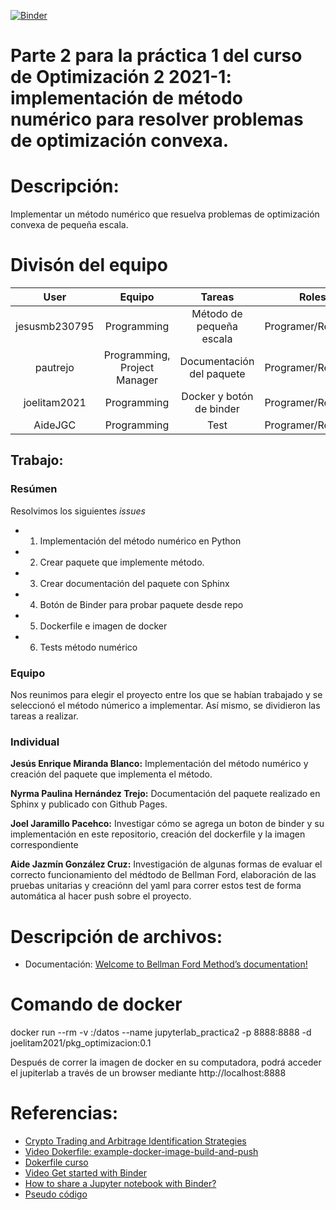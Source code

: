 [![Binder](https://mybinder.org/badge_logo.svg)](https://mybinder.org/v2/gh/optimizacion-2-2022-gh-classroom/practica-1-segunda-parte-pautrejo/main) 

# **Parte 2 para la práctica 1 del curso de Optimización 2 2021-1: implementación de método numérico para resolver problemas de optimización convexa.**

# Descripción: 

Implementar un método numérico que resuelva problemas de optimización convexa de pequeña escala.

# Divisón del equipo

| User| Equipo | Tareas | Roles | 
|:---:|:---:|:---:|:---:|
| jesusmb230795| Programming| Método de pequeña escala| Programer/Reviewer |
| pautrejo| Programming, Project Manager| Documentación del paquete| Programer/Reviewer |
| joelitam2021| Programming| Docker y botón de binder| Programer/Reviewer |
| AideJGC| Programming| Test | Programer/Reviewer| 

## Trabajo: 

### Resúmen

Resolvimos los siguientes *issues* 

- 1. Implementación del método numérico en Python

- 2. Crear paquete que implemente método.

- 3. Crear documentación del paquete con Sphinx

- 4. Botón de Binder para probar paquete desde repo

- 5. Dockerfile e imagen de docker

- 6. Tests método numérico
 
### Equipo
 
Nos reunimos para elegir el proyecto entre los que se habían trabajado y se seleccionó el método númerico a implementar. Así mismo, se dividieron las tareas a realizar.

### Individual

**Jesús Enrique Miranda Blanco:** Implementación del método numérico y creación del paquete que implementa el método.


**Nyrma Paulina Hernández Trejo:** Documentación del paquete realizado en Sphinx y publicado con Github Pages.


**Joel Jaramillo Pacehco:** Investigar cómo se agrega un boton de binder y su implementación en este repositorio, creación del dockerfile y la imagen correspondiente


**Aide Jazmín González Cruz:** Investigación de algunas formas de evaluar el correcto funcionamiento del médtodo de Bellman Ford, elaboración de las pruebas unitarias y creaciónn del yaml para correr estos test de forma automática al hacer push sobre el proyecto.



# Descripción de archivos:

* Documentación: [Welcome to Bellman Ford Method’s documentation!](https://optimizacion-2-2022-gh-classroom.github.io/practica-1-segunda-parte-pautrejo/html/index.html)

# Comando de docker

docker run --rm -v <ruta a mi directorio> :/datos --name jupyterlab_practica2 -p 8888:8888 -d joelitam2021/pkg_optimizacion:0.1
 
Después de correr la imagen de docker en su computadora, podrá acceder el jupiterlab a través de un browser mediante http://localhost:8888


  

# Referencias:


* [Crypto Trading and Arbitrage Identification Strategies](https://nbviewer.org/github/rcroessmann/sharing_public/blob/master/arbitrage_identification.ipynb)
* [Video Dokerfile: example-docker-image-build-and-push](https://www.youtube.com/watch?v=wv7JGstFgrU&feature=youtu.be)
* [Dokerfile curso](https://github.com/palmoreck/dockerfiles/blob/master/jupyterlab/optimizacion_2/3.2.8/Dockerfile)
* [Video Get started with Binder](https://www.youtube.com/watch?v=owSGVOov9pQ)
* [ How to share a Jupyter notebook with Binder? ](https://mybinder.readthedocs.io/en/latest/introduction.html)
* [Pseudo código](https://www.simplilearn.com/tutorials/data-structure-tutorial/bellman-ford-algorithm)
